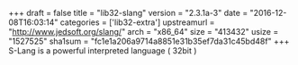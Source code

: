 +++
draft = false
title = "lib32-slang"
version = "2.3.1a-3"
date = "2016-12-08T16:03:14"
categories = ['lib32-extra']
upstreamurl = "http://www.jedsoft.org/slang/"
arch = "x86_64"
size = "413432"
usize = "1527525"
sha1sum = "fc1e1a206a9714a8851e31b35ef7da31c45bd48f"
+++
S-Lang is a powerful interpreted language ( 32bit )